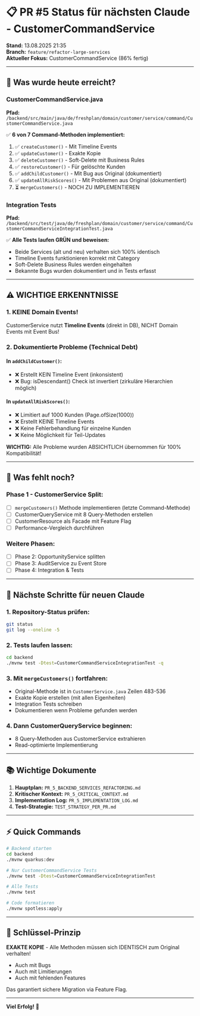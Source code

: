 # 📋 PR #5 Status für nächsten Claude - CustomerCommandService

**Stand:** 13.08.2025 21:35  
**Branch:** `feature/refactor-large-services`  
**Aktueller Fokus:** CustomerCommandService (86% fertig)

---

## 🎯 Was wurde heute erreicht?

### CustomerCommandService.java
**Pfad:** `/backend/src/main/java/de/freshplan/domain/customer/service/command/CustomerCommandService.java`

✅ **6 von 7 Command-Methoden implementiert:**
1. ✅ `createCustomer()` - Mit Timeline Events
2. ✅ `updateCustomer()` - Exakte Kopie
3. ✅ `deleteCustomer()` - Soft-Delete mit Business Rules
4. ✅ `restoreCustomer()` - Für gelöschte Kunden
5. ✅ `addChildCustomer()` - Mit Bug aus Original (dokumentiert)
6. ✅ `updateAllRiskScores()` - Mit Problemen aus Original (dokumentiert)
7. ⏳ `mergeCustomers()` - NOCH ZU IMPLEMENTIEREN

### Integration Tests
**Pfad:** `/backend/src/test/java/de/freshplan/domain/customer/service/command/CustomerCommandServiceIntegrationTest.java`

✅ **Alle Tests laufen GRÜN und beweisen:**
- Beide Services (alt und neu) verhalten sich 100% identisch
- Timeline Events funktionieren korrekt mit Category
- Soft-Delete Business Rules werden eingehalten
- Bekannte Bugs wurden dokumentiert und in Tests erfasst

---

## ⚠️ WICHTIGE ERKENNTNISSE

### 1. KEINE Domain Events!
CustomerService nutzt **Timeline Events** (direkt in DB), NICHT Domain Events mit Event Bus!

### 2. Dokumentierte Probleme (Technical Debt)

#### In `addChildCustomer()`:
- ❌ Erstellt KEIN Timeline Event (inkonsistent)
- ❌ Bug: isDescendant() Check ist invertiert (zirkuläre Hierarchien möglich)

#### In `updateAllRiskScores()`:
- ❌ Limitiert auf 1000 Kunden (Page.ofSize(1000))
- ❌ Erstellt KEINE Timeline Events
- ❌ Keine Fehlerbehandlung für einzelne Kunden
- ❌ Keine Möglichkeit für Teil-Updates

**WICHTIG:** Alle Probleme wurden ABSICHTLICH übernommen für 100% Kompatibilität!

---

## 📝 Was fehlt noch?

### Phase 1 - CustomerService Split:
- [ ] `mergeCustomers()` Methode implementieren (letzte Command-Methode)
- [ ] CustomerQueryService mit 8 Query-Methoden erstellen
- [ ] CustomerResource als Facade mit Feature Flag
- [ ] Performance-Vergleich durchführen

### Weitere Phasen:
- [ ] Phase 2: OpportunityService splitten
- [ ] Phase 3: AuditService zu Event Store
- [ ] Phase 4: Integration & Tests

---

## 🚀 Nächste Schritte für neuen Claude

### 1. Repository-Status prüfen:
```bash
git status
git log --oneline -5
```

### 2. Tests laufen lassen:
```bash
cd backend
./mvnw test -Dtest=CustomerCommandServiceIntegrationTest -q
```

### 3. Mit `mergeCustomers()` fortfahren:
- Original-Methode ist in `CustomerService.java` Zeilen 483-536
- Exakte Kopie erstellen (mit allen Eigenheiten)
- Integration Tests schreiben
- Dokumentieren wenn Probleme gefunden werden

### 4. Dann CustomerQueryService beginnen:
- 8 Query-Methoden aus CustomerService extrahieren
- Read-optimierte Implementierung

---

## 📚 Wichtige Dokumente

1. **Hauptplan:** `PR_5_BACKEND_SERVICES_REFACTORING.md`
2. **Kritischer Kontext:** `PR_5_CRITICAL_CONTEXT.md`
3. **Implementation Log:** `PR_5_IMPLEMENTATION_LOG.md`
4. **Test-Strategie:** `TEST_STRATEGY_PER_PR.md`

---

## ⚡ Quick Commands

```bash
# Backend starten
cd backend
./mvnw quarkus:dev

# Nur CustomerCommandService Tests
./mvnw test -Dtest=CustomerCommandServiceIntegrationTest

# Alle Tests
./mvnw test

# Code formatieren
./mvnw spotless:apply
```

---

## 🔑 Schlüssel-Prinzip

**EXAKTE KOPIE** - Alle Methoden müssen sich IDENTISCH zum Original verhalten!
- Auch mit Bugs
- Auch mit Limitierungen
- Auch mit fehlenden Features

Das garantiert sichere Migration via Feature Flag.

---

**Viel Erfolg!** 🚀